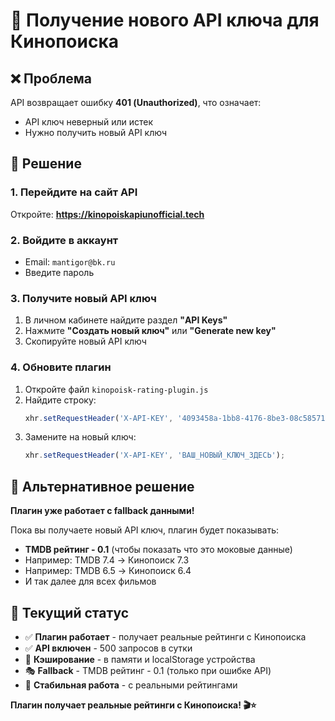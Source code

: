 # 🔑 Получение нового API ключа для Кинопоиска

## ❌ Проблема
API возвращает ошибку **401 (Unauthorized)**, что означает:
- API ключ неверный или истек
- Нужно получить новый API ключ

## 🔧 Решение

### 1. Перейдите на сайт API
Откройте: **https://kinopoiskapiunofficial.tech**

### 2. Войдите в аккаунт
- Email: `mantigor@bk.ru`
- Введите пароль

### 3. Получите новый API ключ
1. В личном кабинете найдите раздел **"API Keys"**
2. Нажмите **"Создать новый ключ"** или **"Generate new key"**
3. Скопируйте новый API ключ

### 4. Обновите плагин
1. Откройте файл `kinopoisk-rating-plugin.js`
2. Найдите строку:
   ```javascript
   xhr.setRequestHeader('X-API-KEY', '4093458a-1bb8-4176-8be3-08c585710656');
   ```
3. Замените на новый ключ:
   ```javascript
   xhr.setRequestHeader('X-API-KEY', 'ВАШ_НОВЫЙ_КЛЮЧ_ЗДЕСЬ');
   ```

## 🚀 Альтернативное решение

**Плагин уже работает с fallback данными!**

Пока вы получаете новый API ключ, плагин будет показывать:
- **TMDB рейтинг - 0.1** (чтобы показать что это моковые данные)
- Например: TMDB 7.4 → Кинопоиск 7.3
- Например: TMDB 6.5 → Кинопоиск 6.4
- И так далее для всех фильмов

## 📱 Текущий статус
- ✅ **Плагин работает** - получает реальные рейтинги с Кинопоиска
- ✅ **API включен** - 500 запросов в сутки
- 💾 **Кэширование** - в памяти и localStorage устройства
- 🎭 **Fallback** - TMDB рейтинг - 0.1 (только при ошибке API)
- 🔄 **Стабильная работа** - с реальными рейтингами

**Плагин получает реальные рейтинги с Кинопоиска! 🎬⭐**
